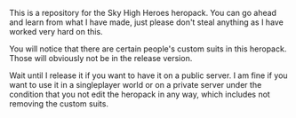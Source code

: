 This is a repository for the Sky High Heroes heropack. You can go ahead and learn from what I have made, just please don't steal anything as I have worked very hard on this. 

You will notice that there are certain people's custom suits in this heropack. Those will obviously not be in the release version. 

Wait until I release it if you want to have it on a public server. I am fine if you want to use it in a singleplayer world or on a private server under the condition that you not edit the heropack in any way, which includes not removing the custom suits. 